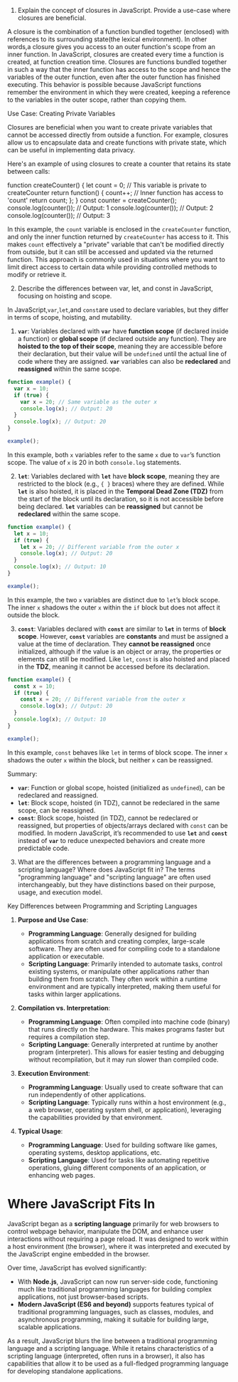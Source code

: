 <!-- A Markdown file with answers to all theoretical questions. -->

1) Explain the concept of closures in JavaScript. Provide a use-case where closures are beneficial.

A closure is the combination of a function bundled together (enclosed) with references to its surrounding state(the lexical environment).
In other words,a closure gives you access to an outer function's scope from an inner function. 
In JavaScript, closures are created every time a function is created, at function creation time.
Closures are functions bundled together in such a way that the inner function has access to the scope 
and hence the variables of the outer function, even after the outer function has finished executing.
This behavior is possible because JavaScript functions remember the environment in which they were created, 
keeping a reference to the variables in the outer scope, rather than copying them.

Use Case: Creating Private Variables

Closures are beneficial when you want to create private variables that cannot be accessed directly from outside a function. 
For example, closures allow us to encapsulate data and create functions with private state, 
which can be useful in implementing data privacy.

Here's an example of using closures to create a counter that retains its state between calls:

function createCounter() {
    let count = 0; // This variable is private to createCounter
    return function() {
        count++;      // Inner function has access to 'count'
        return count;
    };
}
const counter = createCounter();
console.log(counter()); // Output: 1
console.log(counter()); // Output: 2
console.log(counter()); // Output: 3

In this example, the `count` variable is enclosed in the `createCounter` function, 
and only the inner function returned by `createCounter` has access to it. 
This makes `count` effectively a "private" variable that can't be modified directly from outside, 
but it can still be accessed and updated via the returned function. 
This approach is commonly used in situations where you want to limit direct access to certain data 
while providing controlled methods to modify or retrieve it.




2) Describe the differences between var, let, and const in JavaScript, focusing on hoisting and scope.

In JavaScript,`var`,`let`,and `const`are used to declare variables, but they differ in terms of scope, hoisting, and mutability.

1. **`var`**:
Variables declared with **`var`** have **function scope** (if declared inside a function) or **global scope** (if declared outside any function). They are **hoisted to the top of their scope**, meaning they are accessible before their declaration, but their value will be `undefined` until the actual line of code where they are assigned. **`var`** variables can also be **redeclared** and **reassigned** within the same scope.

```javascript
function example() {
  var x = 10;
  if (true) {
    var x = 20; // Same variable as the outer x
    console.log(x); // Output: 20
  }
  console.log(x); // Output: 20
}

example();
```

In this example, both `x` variables refer to the same `x` due to `var`’s function scope. The value of `x` is 20 in both `console.log` statements.

2. **`let`**:
Variables declared with **`let`** have **block scope**, meaning they are restricted to the block (e.g., `{ }` braces) where they are defined. While **`let`** is also hoisted, it is placed in the **Temporal Dead Zone (TDZ)** from the start of the block until its declaration, so it is not accessible before being declared. **`let`** variables can be **reassigned** but cannot be **redeclared** within the same scope.

```javascript
function example() {
  let x = 10;
  if (true) {
    let x = 20; // Different variable from the outer x
    console.log(x); // Output: 20
  }
  console.log(x); // Output: 10
}

example();
```

In this example, the two `x` variables are distinct due to `let`’s block scope. The inner `x` shadows the outer `x` within the `if` block but does not affect it outside the block.

3. **`const`**:
Variables declared with **`const`** are similar to **`let`** in terms of **block scope**. However, **`const`** variables are **constants** and must be assigned a value at the time of declaration. They **cannot be reassigned** once initialized, although if the value is an object or array, the properties or elements can still be modified. Like `let`, `const` is also hoisted and placed in the **TDZ**, meaning it cannot be accessed before its declaration.

```javascript
function example() {
  const x = 10;
  if (true) {
    const x = 20; // Different variable from the outer x
    console.log(x); // Output: 20
  }
  console.log(x); // Output: 10
}

example();
```

In this example, `const` behaves like `let` in terms of block scope. The inner `x` shadows the outer `x` within the block, but neither `x` can be reassigned.

Summary:
- **`var`**: Function or global scope, hoisted (initialized as `undefined`), can be redeclared and reassigned.
- **`let`**: Block scope, hoisted (in TDZ), cannot be redeclared in the same scope, can be reassigned.
- **`const`**: Block scope, hoisted (in TDZ), cannot be redeclared or reassigned, but properties of objects/arrays declared with `const` can be modified.
In modern JavaScript, it’s recommended to use **`let`** and **`const`** instead of **`var`** to reduce unexpected behaviors and create more predictable code.


3) What are the differences between a programming language and a scripting language? Where does JavaScript fit in?
The terms "programming language" and "scripting language" are often used interchangeably, but they have distinctions based on their purpose, usage, and execution model.

Key Differences between Programming and Scripting Languages

1. **Purpose and Use Case**:
   - **Programming Language**: Generally designed for building applications from scratch and creating complex, large-scale software. They are often used for compiling code to a standalone application or executable.
   - **Scripting Language**: Primarily intended to automate tasks, control existing systems, or manipulate other applications rather than building them from scratch. They often work within a runtime environment and are typically interpreted, making them useful for tasks within larger applications.

2. **Compilation vs. Interpretation**:
   - **Programming Language**: Often compiled into machine code (binary) that runs directly on the hardware. This makes programs faster but requires a compilation step.
   - **Scripting Language**: Generally interpreted at runtime by another program (interpreter). This allows for easier testing and debugging without recompilation, but it may run slower than compiled code.

3. **Execution Environment**:
   - **Programming Language**: Usually used to create software that can run independently of other applications.
   - **Scripting Language**: Typically runs within a host environment (e.g., a web browser, operating system shell, or application), leveraging the capabilities provided by that environment.

4. **Typical Usage**:
   - **Programming Language**: Used for building software like games, operating systems, desktop applications, etc.
   - **Scripting Language**: Used for tasks like automating repetitive operations, gluing different components of an application, or enhancing web pages.

# Where JavaScript Fits In

JavaScript began as a **scripting language** primarily for web browsers to control webpage behavior, manipulate the DOM, and enhance user interactions without requiring a page reload. It was designed to work within a host environment (the browser), where it was interpreted and executed by the JavaScript engine embedded in the browser.

Over time, JavaScript has evolved significantly:

- With **Node.js**, JavaScript can now run server-side code, functioning much like traditional programming languages for building complex applications, not just browser-based scripts.
- **Modern JavaScript (ES6 and beyond)** supports features typical of traditional programming languages, such as classes, modules, and asynchronous programming, making it suitable for building large, scalable applications.

As a result, JavaScript blurs the line between a traditional programming language and a scripting language. While it retains characteristics of a scripting language (interpreted, often runs in a browser), it also has capabilities that allow it to be used as a full-fledged programming language for developing standalone applications.
